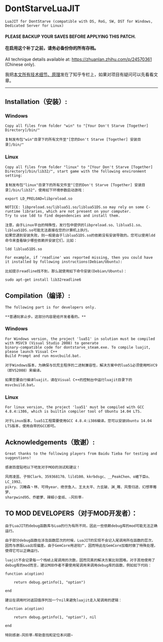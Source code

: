 # DontStarveLuaJIT
	LuaJIT for DontStarve (compatible with DS, RoG, SW, DST for Windows, Dedicated Server for Linux)

####  PLEASE BACKUP YOUR SAVES BEFORE APPLYING THIS PATCH. 

####  在启用这个补丁之前，请务必备份你的所有存档。

All technique details available at: https://zhuanlan.zhihu.com/p/24570361 (Chinese only).

我把[本文所有技术细节、原理](https://zhuanlan.zhihu.com/p/24570361)发在了知乎专栏上，如果对项目有疑问可以先看看文章。

-------------------------------------------------------

## Installation（安装）: 

### Windows

	Copy all files from folder "win" to "[Your Don't Starve [Together] Directory]/bin/"

	复制发布包"win"目录下的所有文件至"[您的Don't Starve [Together] 安装目录]/bin/"
	
### Linux

	Copy all files from folder "linux" to "[Your Don't Starve [Together] Directory]/bin/lib32/", start game with the following environment setting:
	
	复制发布包"linux"目录下的所有文件至"[您的Don't Starve [Together] 安装目录]/bin/lib32"，使用如下环境参数启动游戏：
	
	export LD_PRELOAD=libpreload.so

	NOTICE: libpreload.so/liblua51.so/liblua51DS.so may rely on some C-runtime libraries, which are not present on your computer.
	Try to use ldd to find dependencies and install them.

	注意，由于Linux平台的特殊性，发行包中提供的libpreload.so、liblua51.so、liblua51DS.so可能无法直接在您的计算机上执行。
	如果您遇到安装失败，则一般是由于liblua51DS.so的依赖没有安装导致的。您可以使用ldd命令来查看缺少哪些依赖并安装它们，比如：

	ldd liblua51DS.so
	
	For example, if 'readline' was reported missing, then you could have it installed by following instructions(Debian/Ubuntu):
	
	比如提示readline找不到，那么就使用如下命令安装(Debian/Ubuntu)：
	
	sudo apt-get install lib32readline6
	

## Compilation（编译）: 

	The following part is for developers only.
	
	**普通玩家止步。这部分内容是给开发者看的。**

### Windows

	For Windows version, the project 'lua51' in solution must be compiled with MSVC9 (Visual Studio 2008) to generate 
	binary-compatible code for dontstarve_steam.exe. To compile luajit, please launch Visual C++ 
	Build Prompt and run msvcbuild.bat.

	对于Windows版本，为确保与饥荒主程序的二进制兼容性，解决方案中的lua51必须使用MSVC9（即VS2008）来编译。
	
	如果您要自行编译luajit，请在Visual C++的控制台中运行luajit目录下的msvcbuild.bat。
	
### Linux

	For linux version, the project 'lua51' must be compiled with GCC 4.8.4:i386, which is builtin compiler tool of Ubuntu 14.04 LTS.
	
	对于Linux版本，lua51工程需要使用GCC 4.8.4:i386编译。您可以安装Ubuntu 14.04 LTS版本，使用自带的GCC即可。

## Acknowledgements（致谢）: 

	Great thanks to the following players from Baidu Tieba for testing and suggestions!
	
	感谢百度贴吧以下吧友对于MOD的测试和建议！
	
	风雨凌芸、子恒Clark、359368170、lild100、kkrbdsgc、__PeakChen、o裙下臣o、 LC_1992、
	pikry、沉睡森丶林、可待year、绝世鱼人、王太太平、力玄破、渊_雎、风雪归途、幻想草莓梦、
	sharpwind95、乔碧萝、辣椒小皇纸、☆风铃草☆
	

## TO MOD DEVELOPERS（对于MOD开发者）：

	由于LuaJIT的debug函数库与Lua的行为有所不同，因此一些依赖debug库的mod可能无法正确运行。

	由于部分debug函数在涉及函数层次的时候，LuaJIT的实现不会记入尾调用所在函数的层次，因而与原版Lua出现偏差。由于GemCore用途较广，因而特此在GemCore加载时做了特殊处理，使得它可以正确运行。

	luajit不会记录每一个栈帧上尾调用的次数，因而完美的解决方案比较困难。对于其他使用了debug库的mod而言，建议MOD作者不要使用尾调用来调用debug库的函数，例如如下代码：

	function a(option)

		return debug.getinfo(1, "option")

	end

	建议在调用时对返回值序列加一个nil来避免luajit走入尾调用的逻辑：

	function a(option)

		return debug.getinfo(1, "option"), nil
		
	end

	特别感谢☆风铃草☆帮助查找和定位本问题~

